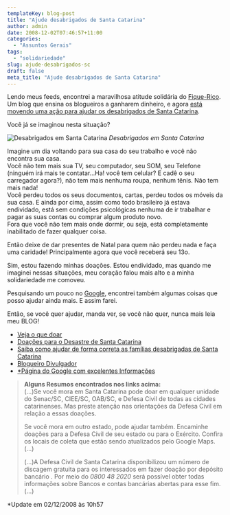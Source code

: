 ```yaml
---
templateKey: blog-post
title: "Ajude desabrigados de Santa Catarina"
author: admin
date: 2008-12-02T07:46:57+11:00
categories:
  - "Assuntos Gerais"
tags:
  - "solidariedade"
slug: ajude-desabrigados-sc
draft: false
meta_title: "Ajude desabrigados de Santa Catarina"
---
```


Lendo meus feeds, encontrei a maravilhosa atitude solidária do [Fique-Rico](http://www.fique-rico.com/ "Blog sobre como ganhar Dinheiro sendo blogueiro").<br>
Um blog que ensina os blogueiros a ganharem dinheiro, e agora [está movendo uma ação para ajudar os desabrigados de Santa Catarina](http://www.fique-rico.com/2008/12/01/o-seu-comentario-vale-010eur-para-as-vitimas-das-enchentes-de-santa-catarina-brasil/ "Ajude Santa Catarina postando um comentário").

Você já se imaginou nesta situação?

![Desabrigados em Santa Catarina](/img/ajude-desabrigados-sc/129_2319-floripachuva.jpg "Desabrigados em Santa Catarina")
_Desabrigados em Santa Catarina_


Imagine um dia voltando para sua casa do seu trabalho e você não encontra sua casa.<br>
Você não tem mais sua TV, seu computador, seu SOM, seu Telefone (ninguém irá mais te contatar...Ha! você tem celular? E cadê o seu carregador agora?), não tem mais nenhuma roupa, nenhum tênis. Não tem mais nada!<br>
Você perdeu todos os seus documentos, cartas, perdeu todos os móveis da sua casa. E ainda por cima, assim como todo brasileiro já estava endividado, está sem condições psicológicas nenhuma de ir trabalhar e pagar as suas contas ou comprar algum produto novo.<br>
Fora que você não tem mais onde dormir, ou seja, está completamente inabilitado de fazer qualquer coisa.

Então deixe de dar presentes de Natal para quem não perdeu nada e faça uma caridade! Principalmente agora que você receberá seu 13o.

Sim, estou fazendo minhas doações. Estou endividado, mas quando me imaginei nessas situações, meu coração falou mais alto e a minha solidariedade me comoveu.

Pesquisando um pouco no [Google](http://www.google.com/search?q=como+ajudar+desabrigados+santa+catarina "Busca no Google para ajudar desabrigados em Santa Catarina"), encontrei também algumas coisas que posso ajudar ainda mais. E assim farei.

Então, se você quer ajudar, manda ver, se você não quer, nunca mais leia meu BLOG!

*   [Veja o que doar](http://www.desastre.sc.gov.br/index.php?option=com_content&view=article&id=9:o-que-doar-alimentos&catid=13:doacoes&Itemid=2 "Veja o que doar")
*   [Doações para o Desastre de Santa Catarina](http://www.desastre.sc.gov.br/index.php?option=com_content&view=category&id=13&Itemid=2 "Informações para quem quer doar")
*   [Saiba como ajudar de forma correta as famílias desabrigadas de Santa Catarina](http://www.voluntariosonline.org.br/pt-br/eventos/visualizar/121 "Ajude Santa Catarina")
*   [Blogueiro Divulgador
    ](http://voluntariosonline.org.br/pt-br/oportunidades/visualizar/280 "Blogueiro, ajude Santa Catarina")
*   [\*Página do Google com excelentes Informações](http://www.google.com/intl/pt-BR/chuvas-nov08.html "Página do Google com excelentes Informações")

> **Alguns Resumos encontrados nos links acima:**<br>
> (...)Se você mora em Santa Catarina pode doar em qualquer unidade do Senac/SC, CIEE/SC, OAB/SC, e Defesa Civil de todas as cidades catarinenses. Mas preste atenção nas orientações da Defesa Civil em relação a essas doações.
>
> Se você mora em outro estado, pode ajudar também. Encaminhe doações para a Defesa Civil de seu estado ou para o Exército. Confira os locais de coleta que estão sendo atualizados pelo Google Maps. (...)
>
> (...)A Defesa Civil de Santa Catarina disponibilizou um número de discagem gratuita para os interessados em fazer doação por depósito bancário . Por meio do _0800 48 2020_ será possível obter todas informações sobre Bancos e contas bancárias abertas para esse fim.(...)

\*Update em 02/12/2008 às 10h57
